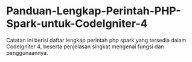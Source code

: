 # Panduan-Lengkap-Perintah-PHP-Spark-untuk-CodeIgniter-4
Catatan ini berisi daftar lengkap perintah php spark yang tersedia dalam CodeIgniter 4, beserta penjelasan singkat mengenai fungsi dan penggunaannya.
